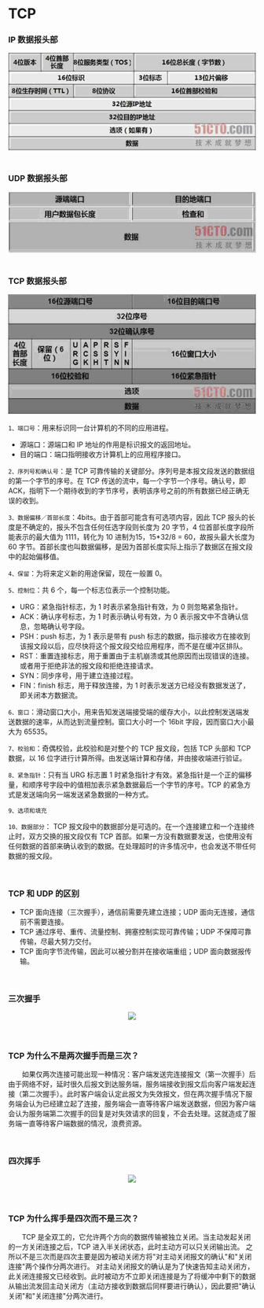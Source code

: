 # TCP

### IP 数据报头部
<div align="center">
  <img src="./image/ip数据报头部.jpg"/>
</div>

<br>

### UDP 数据报头部
<div align="center">
  <img src="./image/udp数据报头部.jpg"/>
</div>

<br>

### TCP 数据报头部
<div align="center">
  <img src="./image/tcp数据报头部.jpg"/>
</div>


`1、端口号`：用来标识同一台计算机的不同的应用进程。
  * 源端口：源端口和 IP 地址的作用是标识报文的返回地址。
  * 目的端口：端口指明接收方计算机上的应用程序接口。

`2、序列号和确认号`：是 TCP 可靠传输的关键部分。序列号是本报文段发送的数据组的第一个字节的序号。在 TCP 传送的流中，每一个字节一个序号。确认号，即 ACK，指明下一个期待收到的字节序号，表明该序号之前的所有数据已经正确无误的收到。

`3、数据偏移／首部长度`：4bits。由于首部可能含有可选项内容，因此 TCP 报头的长度是不确定的，报头不包含任何任选字段则长度为 20 字节，4 位首部长度字段所能表示的最大值为 1111，转化为 10 进制为15，15*32/8 = 60，故报头最大长度为 60 字节。首部长度也叫数据偏移，是因为首部长度实际上指示了数据区在报文段中的起始偏移值。

`4、保留`：为将来定义新的用途保留，现在一般置 0。

`5、控制位`：共 6 个，每一个标志位表示一个控制功能。
  * URG：紧急指针标志，为 1 时表示紧急指针有效，为 0 则忽略紧急指针。
  * ACK：确认序号标志，为 1 时表示确认号有效，为 0 表示报文中不含确认信息，忽略确认号字段。
  * PSH：push 标志，为 1 表示是带有 push 标志的数据，指示接收方在接收到该报文段以后，应尽快将这个报文段交给应用程序，而不是在缓冲区排队。
  * RST：重置连接标志，用于重置由于主机崩溃或其他原因而出现错误的连接。或者用于拒绝非法的报文段和拒绝连接请求。
  * SYN：同步序号，用于建立连接过程。
  * FIN：finish 标志，用于释放连接，为 1 时表示发送方已经没有数据发送了，即关闭本方数据流。

`6、窗口`：滑动窗口大小，用来告知发送端接受端的缓存大小，以此控制发送端发送数据的速率，从而达到流量控制。窗口大小时一个 16bit 字段，因而窗口大小最大为 65535。

`7、校验和`：奇偶校验，此校验和是对整个的 TCP 报文段，包括 TCP 头部和 TCP 数据，以 16 位字进行计算所得。由发送端计算和存储，并由接收端进行验证。

`8、紧急指针`：只有当 URG 标志置 1 时紧急指针才有效。紧急指针是一个正的偏移量，和顺序号字段中的值相加表示紧急数据最后一个字节的序号。TCP 的紧急方式是发送端向另一端发送紧急数据的一种方式。

`9、选项和填充`

`10、数据部分`： TCP 报文段中的数据部分是可选的。在一个连接建立和一个连接终止时，双方交换的报文段仅有 TCP 首部。如果一方没有数据要发送，也使用没有任何数据的首部来确认收到的数据。在处理超时的许多情况中，也会发送不带任何数据的报文段。

<br>

### TCP 和 UDP 的区别
* TCP 面向连接（三次握手），通信前需要先建立连接；UDP 面向无连接，通信前不需要连接。
* TCP 通过序号、重传、流量控制、拥塞控制实现可靠传输；UDP 不保障可靠传输，尽最大努力交付。
* TCP 面向字节流传输，因此可以被分割并在接收端重组；UDP 面向数据报传输。

<br>


### 三次握手
<div align="center">
  <img src="https://github.com/TanYJie/Technology-Stack-Interview-Experience/blob/master/服务端与网络/image/TCP三次握手.png"/>
</div>

<br>
<br>

### TCP 为什么不是两次握手而是三次？
　　如果仅两次连接可能出现一种情况：客户端发送完连接报文（第一次握手）后由于网络不好，延时很久后报文到达服务端，服务端接收到报文后向客户端发起连接（第二次握手）。此时客户端会认定此报文为失效报文，但在两次握手情况下服务端会认为已经建立起了连接，服务端会一直等待客户端发送数据，但因为客户端会认为服务端第二次握手的回复是对失效请求的回复，不会去处理。这就造成了服务端一直等待客户端数据的情况，浪费资源。

<br>

### 四次挥手
<div align="center">
  <img src="https://github.com/TanYJie/Technology-Stack-Interview-Experience/blob/master/服务端与网络/image/TCP四次挥手.png"/>
</div>

<br>
<br>

### TCP 为什么挥手是四次而不是三次？
　　TCP 是全双工的，它允许两个方向的数据传输被独立关闭。当主动发起关闭的一方关闭连接之后，TCP 进入半关闭状态，此时主动方可以只关闭输出流。
之所以不是三次而是四次主要是因为被动关闭方将"对主动关闭报文的确认"和"关闭连接"两个操作分两次进行。
对主动关闭报文的确认是为了快速告知主动关闭方，此关闭连接报文已经收到。此时被动方不立即关闭连接是为了将缓冲中剩下的数据从输出流发回主动关闭方（主动方接收到数据后同样要进行确认），因此要把"确认关闭"和"关闭连接"分两次进行。

